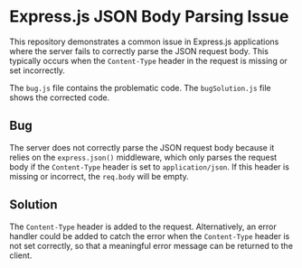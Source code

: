 # Express.js JSON Body Parsing Issue

This repository demonstrates a common issue in Express.js applications where the server fails to correctly parse the JSON request body. This typically occurs when the `Content-Type` header in the request is missing or set incorrectly. 

The `bug.js` file contains the problematic code.  The `bugSolution.js` file shows the corrected code.

## Bug
The server does not correctly parse the JSON request body because it relies on the `express.json()` middleware, which only parses the request body if the `Content-Type` header is set to `application/json`. If this header is missing or incorrect, the `req.body` will be empty.

## Solution
The `Content-Type` header is added to the request. Alternatively, an error handler could be added to catch the error when the `Content-Type` header is not set correctly, so that a meaningful error message can be returned to the client.